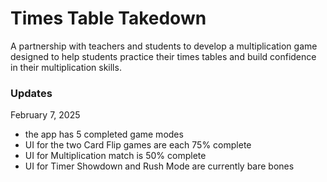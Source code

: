 # Times Table Takedown

A partnership with teachers and students to develop a multiplication game designed to help students practice their times tables and build confidence in their multiplication skills.

### Updates
February 7, 2025
- the app has 5 completed game modes
- UI for the two Card Flip games are each 75% complete
- UI for Multiplication match is 50% complete
- UI for Timer Showdown and Rush Mode are currently bare bones
